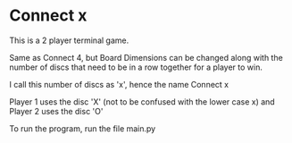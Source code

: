 # Connect x

This is a 2 player terminal game.

Same as Connect 4, but Board Dimensions can be changed along with the number of discs that need to be in a row together for a player to win.

I call this number of discs as 'x', hence the name Connect x

Player 1 uses the disc 'X' (not to be confused with the lower case x) and Player 2 uses the disc 'O'

To run the program, run the file main.py
